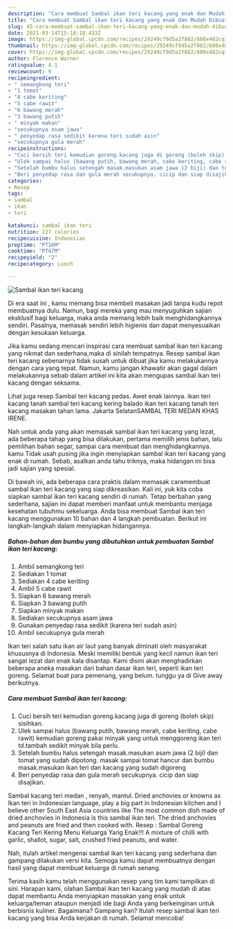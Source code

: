 ```yaml
---
description: "Cara membuat Sambal ikan teri kacang yang enak dan Mudah Dibuat"
title: "Cara membuat Sambal ikan teri kacang yang enak dan Mudah Dibuat"
slug: 45-cara-membuat-sambal-ikan-teri-kacang-yang-enak-dan-mudah-dibuat
date: 2021-03-14T15:18:18.433Z
image: https://img-global.cpcdn.com/recipes/29249cf9d5a2f882/680x482cq70/sambal-ikan-teri-kacang-foto-resep-utama.jpg
thumbnail: https://img-global.cpcdn.com/recipes/29249cf9d5a2f882/680x482cq70/sambal-ikan-teri-kacang-foto-resep-utama.jpg
cover: https://img-global.cpcdn.com/recipes/29249cf9d5a2f882/680x482cq70/sambal-ikan-teri-kacang-foto-resep-utama.jpg
author: Florence Warner
ratingvalue: 4.1
reviewcount: 9
recipeingredient:
- " semangkong teri"
- "1 tomat"
- "4 cabe keriting"
- "5 cabe rawit"
- "6 bawang merah"
- "3 bawang putih"
- " minyak makan"
- "secukupnya asam jawa"
- " penyedap rasa sedikit karena teri sudah asin"
- "secukupnya gula merah"
recipeinstructions:
- "Cuci bersih teri kemudian goreng.kacang juga di goreng (boleh skip) sisihkan."
- "Ulek sampai halus (bawang putih, bawang merah, cabe keriting, cabe rawit) kemudian goreng pakai minyak yang untuk menggoreng ikan teri td.tambah sedikit minyak bila perlu."
- "Setelah bumbu halus setengah masak.masukan asam jawa (2 biji) dan tomat yang sudah dipotong. masak sampai tomat hancur dan bumbu masak.masukan ikan teri dan kacang yang sudah digoreng"
- "Beri penyedap rasa dan gula merah secukupnya. cicip dan siap disajikan."
categories:
- Resep
tags:
- sambal
- ikan
- teri

katakunci: sambal ikan teri 
nutrition: 227 calories
recipecuisine: Indonesian
preptime: "PT16M"
cooktime: "PT47M"
recipeyield: "2"
recipecategory: Lunch

---
```



![Sambal ikan teri kacang](https://img-global.cpcdn.com/recipes/29249cf9d5a2f882/680x482cq70/sambal-ikan-teri-kacang-foto-resep-utama.jpg)

Di era  saat ini , kamu memang bisa membeli masakan jadi tanpa kudu repot membuatnya dulu. Namun, bagi mereka yang mau menyuguhkan sajian eksklusif bagi keluarga, maka anda memang lebih baik menghidangkannya sendiri. Pasalnya, memasak sendiri lebih higienis dan dapat menyesuaikan dengan kesukaan keluarga.

Jika kamu sedang mencari inspirasi cara membuat sambal ikan teri kacang yang nikmat dan sederhana,maka di sinilah tempatnya. Resep sambal ikan teri kacang  sebenarnya tidak susah untuk dibuat jika kamu melakukannya dengan cara yang tepat. Namun, kamu jangan khawatir akan gagal dalam melakukannya 
sebab dalam artikel ini kita akan mengupas sambal ikan teri kacang dengan seksama.  

Lihat juga resep Sambal teri kacang pedas. Awet enak lainnya. ikan teri kacang tanah sambal teri kacang kering balado ikan teri kacang tanah teri kacang masakan tahan lama. Jakarta SelatanSAMBAL TERI MEDAN KHAS IRENE.

Nah untuk anda yang akan memasak sambal ikan teri kacang yang lezat, ada beberapa tahap yang bisa dilakukan, pertama memilih jenis bahan, lalu pemilihan bahan segar, sampai cara membuat dan menghidangkannya. kamu Tidak usah pusing jika ingin menyiapkan sambal ikan teri kacang yang enak di rumah. Sebab, asalkan anda  tahu triknya, maka hidangan ini bisa jadi sajian yang spesial.

Di bawah ini, ada beberapa cara praktis  dalam memasak caramembuat sambal ikan teri kacang yang siap dikreasikan. Kali ini, yuk kita coba siapkan sambal ikan teri kacang sendiri di rumah. Tetap berbahan yang sederhana, sajian ini dapat memberi manfaat untuk membantu menjaga kesehatan tubuhmu sekeluarga. Anda bisa membuat Sambal ikan teri kacang menggunakan 10 bahan dan 4 langkah pembuatan. Berikut ini langkah-langkah dalam menyiapkan hidangannya.

<!--inarticleads1-->

##### Bahan-bahan dan bumbu yang dibutuhkan untuk pembuatan Sambal ikan teri kacang:

1. Ambil  semangkong teri
1. Sediakan 1 tomat
1. Sediakan 4 cabe keriting
1. Ambil 5 cabe rawit
1. Siapkan 6 bawang merah
1. Siapkan 3 bawang putih
1. Siapkan  minyak makan
1. Sediakan secukupnya asam jawa
1. Gunakan  penyedap rasa sedikit (karena teri sudah asin)
1. Ambil secukupnya gula merah


Ikan teri salah satu ikan air laut yang banyak diminati oleh masyarakat khususnya di Indonesia. Meski memiliki bentuk yang kecil namun ikan teri sangat lezat dan enak kala disantap. Kami disini akan menghadirkan beberapa aneka masakan dari bahan dasar ikan teri, seperti ikan teri goreng. Selamat buat para pemenang, yang belum. tunggu ya di Give away berikutnya. 

<!--inarticleads2-->

##### Cara membuat Sambal ikan teri kacang:

1. Cuci bersih teri kemudian goreng.kacang juga di goreng (boleh skip) sisihkan.
1. Ulek sampai halus (bawang putih, bawang merah, cabe keriting, cabe rawit) kemudian goreng pakai minyak yang untuk menggoreng ikan teri td.tambah sedikit minyak bila perlu.
1. Setelah bumbu halus setengah masak.masukan asam jawa (2 biji) dan tomat yang sudah dipotong. masak sampai tomat hancur dan bumbu masak.masukan ikan teri dan kacang yang sudah digoreng
1. Beri penyedap rasa dan gula merah secukupnya. cicip dan siap disajikan.


Sambal kacang teri medan , renyah, mantul. Dried anchovies or knowns as Ikan teri in Indonesian language, play a big part in Indonesian kitchen and I believe other South East Asia countries like The most common dish made of dried anchovies in Indonesia is this sambal ikan teri. The dried anchovies and peanuts are fried and then cooked with. Resep : Sambal Goreng Kacang Teri Kering Menu Keluarga Yang Enak!!! A mixture of chilli with garlic, shallot, sugar, salt, crushed fried peanuts, and water. 

Nah, itulah artikel mengenai  sambal ikan teri kacang  yang sederhana dan gampang dilakukan versi kita. Semoga kamu dapat membuatnya dengan hasil yang dapat membuat keluarga di rumah senang. 

Terima kasih kamu telah menggunakan resep yang tim kami tampilkan di sini. Harapan kami, olahan  Sambal ikan teri kacang yang mudah di atas dapat membantu Anda menyiapkan masakan yang enak untuk keluarga/teman ataupun menjadi ide bagi Anda yang berkeinginan untuk berbisnis kuliner. Bagaimana? Gampang kan? Itulah resep sambal ikan teri kacang yang bisa Anda kerjakan di rumah. Selamat mencoba!


